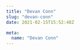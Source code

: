 ```yaml
---
title: "Devan Conn"
slug: "devan-conn"
date: 2021-02-15T15:52:48Z

meta:
  name: "Devan Conn"
---
```


